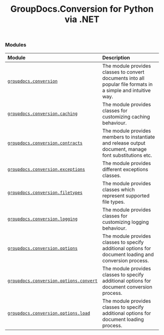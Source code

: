 ﻿---
title: GroupDocs.Conversion for Python via .NET
second_title: GroupDocs.Conversion for Python via .NET API References
description: 
type: docs
weight: 40
url: /python-net/
is_root: true
version: 24.12
---

### Modules
| Module | Description |
| :- | :- |
| [`groupdocs.conversion`](/conversion/python-net/groupdocs.conversion) | The module provides classes to convert documents into all popular file formats in a simple and intuitive way. |
| [`groupdocs.conversion.caching`](/conversion/python-net/groupdocs.conversion.caching) | The module provides classes for customizing caching behaviour. |
| [`groupdocs.conversion.contracts`](/conversion/python-net/groupdocs.conversion.contracts) | The module provides members to instantiate and release output document, manage font substitutions etc. |
| [`groupdocs.conversion.exceptions`](/conversion/python-net/groupdocs.conversion.exceptions) | The module provides different exceptions classes. |
| [`groupdocs.conversion.filetypes`](/conversion/python-net/groupdocs.conversion.filetypes) | The module provides classes which represent supported file types. |
| [`groupdocs.conversion.logging`](/conversion/python-net/groupdocs.conversion.logging) | The module provides classes for customizing logging behaviour. |
| [`groupdocs.conversion.options`](/conversion/python-net/groupdocs.conversion.options) | The module provides classes to specify additional options for document loading and conversion process. |
| [`groupdocs.conversion.options.convert`](/conversion/python-net/groupdocs.conversion.options.convert) | The module provides classes to specify additional options for document conversion process. |
| [`groupdocs.conversion.options.load`](/conversion/python-net/groupdocs.conversion.options.load) | The module provides classes to specify additional options for document loading process. |


